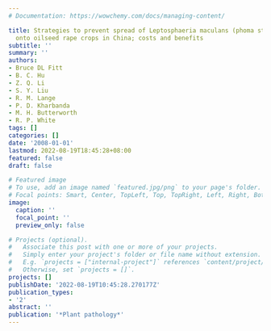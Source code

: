 ```yaml
---
# Documentation: https://wowchemy.com/docs/managing-content/

title: Strategies to prevent spread of Leptosphaeria maculans (phoma stem canker)
  onto oilseed rape crops in China; costs and benefits
subtitle: ''
summary: ''
authors:
- Bruce DL Fitt
- B. C. Hu
- Z. Q. Li
- S. Y. Liu
- R. M. Lange
- P. D. Kharbanda
- M. H. Butterworth
- R. P. White
tags: []
categories: []
date: '2008-01-01'
lastmod: 2022-08-19T18:45:28+08:00
featured: false
draft: false

# Featured image
# To use, add an image named `featured.jpg/png` to your page's folder.
# Focal points: Smart, Center, TopLeft, Top, TopRight, Left, Right, BottomLeft, Bottom, BottomRight.
image:
  caption: ''
  focal_point: ''
  preview_only: false

# Projects (optional).
#   Associate this post with one or more of your projects.
#   Simply enter your project's folder or file name without extension.
#   E.g. `projects = ["internal-project"]` references `content/project/deep-learning/index.md`.
#   Otherwise, set `projects = []`.
projects: []
publishDate: '2022-08-19T10:45:28.270177Z'
publication_types:
- '2'
abstract: ''
publication: '*Plant pathology*'
---
```

